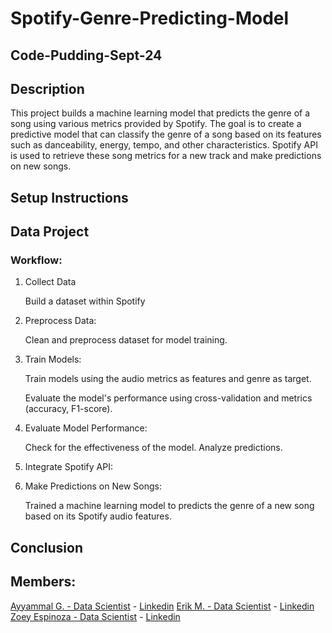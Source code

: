 # Spotify-Genre-Predicting-Model
## Code-Pudding-Sept-24

## Description
This project builds a machine learning model that predicts the genre of a song using various metrics provided by Spotify. The goal is to create a predictive model that can  classify the genre of a song based on its features such as danceability, energy, tempo, and other characteristics.  Spotify API is used to retrieve these song metrics for a new track and make predictions on new songs.

## Setup Instructions

## Data Project
### Workflow:
1. Collect Data
    
    Build a dataset within Spotify

2. Preprocess Data:

    Clean and preprocess dataset for model training.
3. Train Models:
    
    Train models using the audio metrics as features and genre as target.
    
    Evaluate the model's performance using cross-validation and metrics (accuracy, F1-score).
4. Evaluate Model Performance:

    Check for the effectiveness of the model. Analyze predictions.
5. Integrate Spotify API:
    
6. Make Predictions on New Songs:
    
    Trained a machine learning model to predicts the genre of a new song based on its Spotify audio features.

## Conclusion

## Members:

[Ayyammal G. - Data Scientist](https://github.com/ayyammal-g) - [Linkedin](https://www.linkedin.com/in/ayyammal-g-25462591/)
[Erik M. - Data Scientist](https://github.com/tempest-fugue) - [Linkedin]()
[Zoey Espinoza - Data Scientist](https://github.com/zoeyespinoza) - [Linkedin](https://www.linkedin.com/in/zoeyespinoza/)
